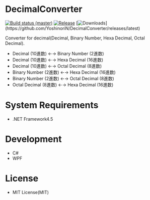 # DecimalConverter

[![Build status (master)](https://ci.appveyor.com/api/projects/status/tbfok5u93tb2pdlv/branch/master?svg=true)](https://ci.appveyor.com/project/YoshinoriN/decimalconverter)
[![Release](https://img.shields.io/github/release/YoshinoriN/DecimalConverter.svg?style=flat-square)](https://github.com/YoshinoriN/DecimalConverter/releases/latest)
[![Downloads](https://img.shields.io/github/downloads/YoshinoriN/DecimalConverter/latest/total.svg?)](https://github.com/YoshinoriN/DecimalConverter/releases/latest)


Converter for decimal(Decimal, Binary Number, Hexa Decimal, Octal Decimal).

* Decimal (10進数) ←→ Binary Number (2進数)
* Decimal (10進数) ←→ Hexa Decimal (16進数)
* Decimal (10進数) ←→ Octal Decimal (8進数)
* Binary Number (2進数) ←→ Hexa Decimal (16進数)
* Binary Number (2進数) ←→ Octal Decimal (8進数)
* Octal Decimal (8進数) ←→ Hexa Decimal (16進数)

# System Requirements

* .NET Framework4.5

# Development

* C#
* WPF

# License

* MIT License(MIT) 
